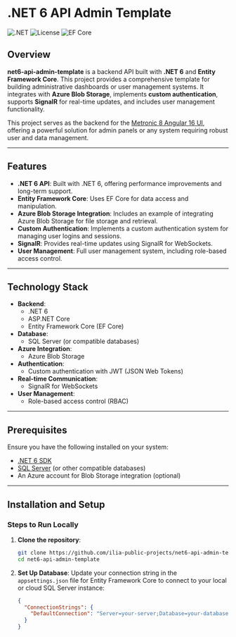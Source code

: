 # .NET 6 API Admin Template

![.NET](https://img.shields.io/badge/.NET-6.0-blue) ![License](https://img.shields.io/badge/license-MIT-green) ![EF Core](https://img.shields.io/badge/EF%20Core-6.0-orange)

## Overview

**net6-api-admin-template** is a backend API built with **.NET 6** and **Entity Framework Core**. This project provides a comprehensive template for building administrative dashboards or user management systems. It integrates with **Azure Blob Storage**, implements **custom authentication**, supports **SignalR** for real-time updates, and includes user management functionality.

This project serves as the backend for the [Metronic 8 Angular 16 UI](https://github.com/ilia-public-projects/metronic8-angular16-ui), offering a powerful solution for admin panels or any system requiring robust user and data management.

---

## Features

- **.NET 6 API**: Built with .NET 6, offering performance improvements and long-term support.
- **Entity Framework Core**: Uses EF Core for data access and manipulation.
- **Azure Blob Storage Integration**: Includes an example of integrating Azure Blob Storage for file storage and retrieval.
- **Custom Authentication**: Implements a custom authentication system for managing user logins and sessions.
- **SignalR**: Provides real-time updates using SignalR for WebSockets.
- **User Management**: Full user management system, including role-based access control.

---

## Technology Stack

- **Backend**:
  - .NET 6
  - ASP.NET Core
  - Entity Framework Core (EF Core)
- **Database**: 
  - SQL Server (or compatible databases)
- **Azure Integration**:
  - Azure Blob Storage
- **Authentication**:
  - Custom authentication with JWT (JSON Web Tokens)
- **Real-time Communication**:
  - SignalR for WebSockets
- **User Management**:
  - Role-based access control (RBAC)
  
---

## Prerequisites

Ensure you have the following installed on your system:

- [.NET 6 SDK](https://dotnet.microsoft.com/download/dotnet/6.0)
- [SQL Server](https://www.microsoft.com/en-us/sql-server) (or other compatible databases)
- An Azure account for Blob Storage integration (optional)

---

## Installation and Setup

### Steps to Run Locally

1. **Clone the repository**:
    ```bash
    git clone https://github.com/ilia-public-projects/net6-api-admin-template.git
    cd net6-api-admin-template
    ```

2. **Set Up Database**:
   Update your connection string in the `appsettings.json` file for Entity Framework Core to connect to your local or cloud SQL Server instance:
   
   ```json
   {
     "ConnectionStrings": {
       "DefaultConnection": "Server=your-server;Database=your-database;User Id=your-username;Password=your-password;"
     }
   }

